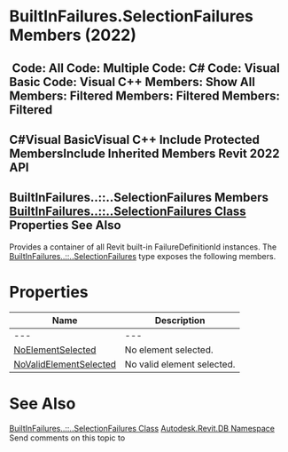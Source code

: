 # BuiltInFailures.SelectionFailures Members (2022)

﻿
 Code: All Code: Multiple Code: C# Code: Visual Basic Code: Visual C++  Members: Show All Members: Filtered Members: Filtered Members: Filtered   
---  
C#Visual BasicVisual C++
Include Protected MembersInclude Inherited Members
Revit 2022 API  
---  
BuiltInFailures..::..SelectionFailures Members  
[BuiltInFailures..::..SelectionFailures Class](027c3831-3eae-0a5a-8512-e30773a37ee7.md "BuiltInFailures.SelectionFailures Class") Properties See Also  
---  
Provides a container of all Revit built-in FailureDefinitionId instances.
The [BuiltInFailures..::..SelectionFailures](027c3831-3eae-0a5a-8512-e30773a37ee7.md "BuiltInFailures.SelectionFailures Class") type exposes the following members.
# Properties
| Name | Description |
| --- | --- |
| --- | --- | --- |
| [NoElementSelected](076acc54-94ff-19e0-49ff-aec9c194fd5c.md "NoElementSelected Property") | No element selected. |
| [NoValidElementSelected](27192143-b690-fdc2-f81c-d24da6046a49.md "NoValidElementSelected Property") | No valid element selected. |

# See Also
[BuiltInFailures..::..SelectionFailures Class](027c3831-3eae-0a5a-8512-e30773a37ee7.md "BuiltInFailures.SelectionFailures Class")
[Autodesk.Revit.DB Namespace](87546ba7-461b-c646-cbb1-2cb8f5bff8b2.md "Autodesk.Revit.DB Namespace")
Send comments on this topic to 